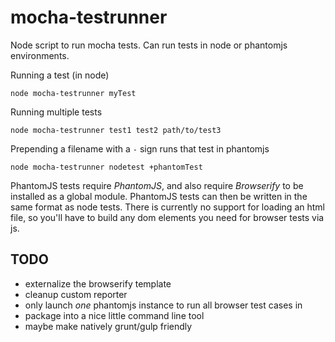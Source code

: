 mocha-testrunner
================

Node script to run mocha tests.  Can run tests in node or phantomjs environments.

Running a test (in node)

```
node mocha-testrunner myTest
```

Running multiple tests

```
node mocha-testrunner test1 test2 path/to/test3
```

Prepending a filename with a `-` sign runs that test in phantomjs

```
node mocha-testrunner nodetest +phantomTest
```

PhantomJS tests require _PhantomJS_, and also require _Browserify_ to be
installed as a global module.  PhantomJS tests can then be written in
the same format as node tests.  There is currently no support for loading
an html file, so you'll have to build any dom elements you need for browser
tests via js.

## TODO

+ externalize the browserify template
+  cleanup custom reporter
+ only launch _one_ phantomjs instance to run all browser test cases in
+ package into a nice little command line tool
+ maybe make natively grunt/gulp friendly